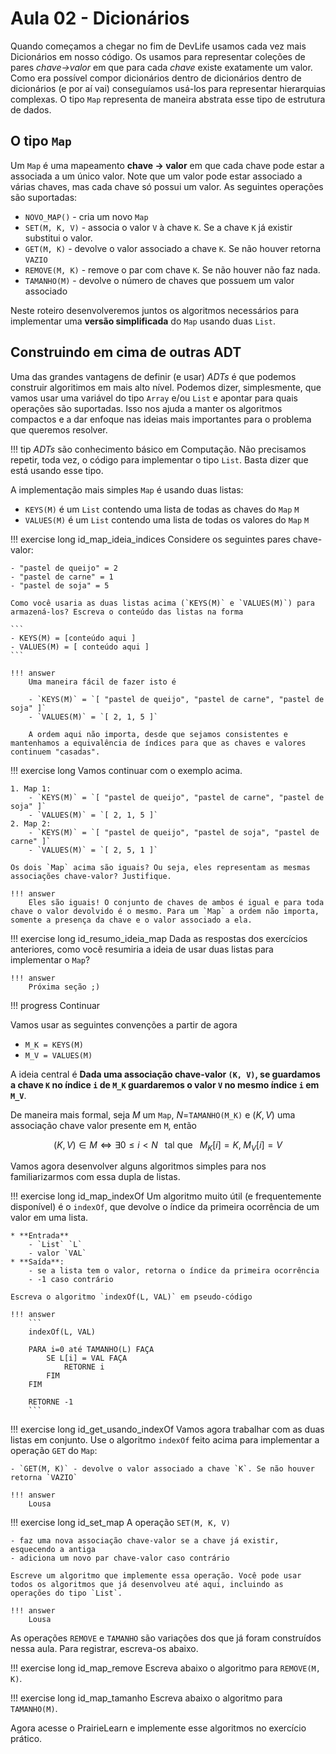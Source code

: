 # Aula 02 - Dicionários

Quando começamos a chegar no fim de DevLife usamos cada vez mais Dicionários em nosso código. Os usamos para representar coleções de pares *chave->valor* em que para cada *chave* existe exatamente um valor. Como era possível compor dicionários dentro de dicionários dentro de dicionários (e por aí vai) conseguíamos usá-los para representar hierarquias complexas. O tipo `Map` representa de maneira abstrata esse tipo de estrutura de dados.

## O tipo `Map`


Um `Map` é uma mapeamento **chave $\rightarrow$ valor** em que cada chave pode estar a associada a um único valor. Note que um valor pode estar associado a várias chaves, mas cada chave só possui um valor. As seguintes operações são suportadas:

- `NOVO_MAP()` - cria um novo `Map`
- `SET(M, K, V)` - associa o valor `V` à chave `K`. Se a chave `K` já existir substitui o valor.
- `GET(M, K)` - devolve o valor associado a chave `K`. Se não houver retorna `VAZIO`
- `REMOVE(M, K)` - remove o par com chave `K`. Se não houver não faz nada.
- `TAMANHO(M)` - devolve o número de chaves que possuem um valor associado


Neste roteiro desenvolveremos juntos os algoritmos necessários para implementar uma **versão simplificada** do `Map` usando duas `List`.

## Construindo em cima de outras ADT

Uma das grandes vantagens de definir (e usar) *ADTs* é que podemos construir algoritimos em mais alto nível. Podemos dizer, simplesmente, que vamos usar uma variável do tipo `Array` e/ou `List` e apontar para quais operações são suportadas. Isso nos ajuda a manter os algoritmos compactos e a dar enfoque nas ideias mais importantes para o problema que queremos resolver.

!!! tip
    *ADTs* são conhecimento básico em Computação. Não precisamos repetir, toda vez, o código para implementar o tipo `List`. Basta dizer que está usando esse tipo.

A implementação mais simples `Map` é usando duas listas:

- `KEYS(M)` é um `List` contendo uma lista de todas as chaves do `Map` `M`
- `VALUES(M)` é um `List` contendo uma lista de todas os valores do `Map` `M`

!!! exercise long id_map_ideia_indices
    Considere os seguintes pares chave-valor:

    - "pastel de queijo" = 2
    - "pastel de carne" = 1
    - "pastel de soja" = 5

    Como você usaria as duas listas acima (`KEYS(M)` e `VALUES(M)`) para armazená-los? Escreva o conteúdo das listas na forma

    ```
    - KEYS(M) = [conteúdo aqui ]
    - VALUES(M) = [ conteúdo aqui ]
    ```

    !!! answer
        Uma maneira fácil de fazer isto é

        - `KEYS(M)` = `[ "pastel de queijo", "pastel de carne", "pastel de soja" ]`
        - `VALUES(M)` = `[ 2, 1, 5 ]`

        A ordem aqui não importa, desde que sejamos consistentes e mantenhamos a equivalência de índices para que as chaves e valores continuem "casadas".

!!! exercise long
    Vamos continuar com o exemplo acima.

    1. Map 1:
        - `KEYS(M)` = `[ "pastel de queijo", "pastel de carne", "pastel de soja" ]`
        - `VALUES(M)` = `[ 2, 1, 5 ]`
    2. Map 2:
        - `KEYS(M)` = `[ "pastel de queijo", "pastel de soja", "pastel de carne" ]`
        - `VALUES(M)` = `[ 2, 5, 1 ]`

    Os dois `Map` acima são iguais? Ou seja, eles representam as mesmas associações chave-valor? Justifique.

    !!! answer
        Eles são iguais! O conjunto de chaves de ambos é igual e para toda chave o valor devolvido é o mesmo. Para um `Map` a ordem não importa, somente a presença da chave e o valor associado a ela.


!!! exercise long id_resumo_ideia_map
    Dada as respostas dos exercícios anteriores, como você resumiria a ideia de usar duas listas para implementar o `Map`?

    !!! answer
        Próxima seção ;)

!!! progress
    Continuar

Vamos usar as seguintes convenções a partir de agora

- `M_K = KEYS(M)`
- `M_V = VALUES(M)`

A ideia central é **Dada uma associação chave-valor `(K, V)`, se guardamos a chave `K` no índice `i` de `M_K` guardaremos o valor `V` no mesmo índice `i` em `M_V`**. 

De maneira mais formal, seja $M$ um `Map`, $N=$`TAMANHO(M_K)` e $(K, V)$ uma associação chave valor presente em `M`, então


$$
(K, V) \in M \Leftrightarrow \exists 0 \leq i < N \;\;\text{ tal que }\;\; M_K[i] = K,\; M_V[i] = V
$$

Vamos agora desenvolver alguns algoritmos simples para nos familiarizarmos com essa dupla de listas.

!!! exercise long id_map_indexOf
    Um algoritmo muito útil (e frequentemente disponível) é o `indexOf`, que devolve o índice da primeira ocorrência de um valor em uma lista.

    * **Entrada**
        - `List` `L`
        - valor `VAL`
    * **Saída**:
        - se a lista tem o valor, retorna o índice da primeira ocorrência
        - -1 caso contrário

    Escreva o algoritmo `indexOf(L, VAL)` em pseudo-código

    !!! answer
        ```
        indexOf(L, VAL)

        PARA i=0 até TAMANHO(L) FAÇA
            SE L[i] = VAL FAÇA
                RETORNE i
            FIM
        FIM

        RETORNE -1
        ```

!!! exercise long id_get_usando_indexOf
    Vamos agora trabalhar com as duas listas em conjunto. Use o algoritmo `indexOf` feito acima para implementar a operação `GET` do `Map`:

    - `GET(M, K)` - devolve o valor associado a chave `K`. Se não houver retorna `VAZIO`

    !!! answer
        Lousa

!!! exercise long id_set_map
    A operação `SET(M, K, V)`

    - faz uma nova associação chave-valor se a chave já existir, esquecendo a antiga
    - adiciona um novo par chave-valor caso contrário

    Escreve um algoritmo que implemente essa operação. Você pode usar todos os algoritmos que já desenvolveu até aqui, incluindo as operações do tipo `List`.

    !!! answer
        Lousa

As operações `REMOVE` e `TAMANHO` são variações dos que já foram construídos nessa aula. Para registrar, escreva-os abaixo.

!!! exercise long id_map_remove
    Escreva abaixo o algoritmo para `REMOVE(M, K)`.


!!! exercise long id_map_tamanho
    Escreva abaixo o algoritmo para `TAMANHO(M)`.

Agora acesse o PrairieLearn e implemente esse algoritmos no exercício prático. 
